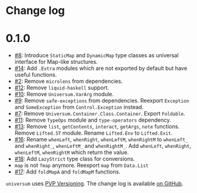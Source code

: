 Change log
==========

0.1.0
=====

* [#8](https://github.com/kowainik/universum/issues/8):
  Introduce `StaticMap` and `DynamicMap` type classes as universal interface for
  Map-like structures.
* [#14](https://github.com/kowainik/universum/issues/14):
  Add `.Extra` modules which are not exported by default but have useful
  functions.
* [#2](https://github.com/kowainik/universum/issues/2):
  Remove `microlens` from dependencies.
* [#12](https://github.com/kowainik/universum/issues/12):
  Remove `liquid-haskell` support.
* [#10](https://github.com/kowainik/universum/issues/10):
  Remove `Universum.VarArg` module.
* [#9](https://github.com/kowainik/universum/issues/9):
  Remove `safe-exceptions` from dependencies. Reexport `Exception` and
  `SomeException` from `Control.Exception` instead.
* [#7](https://github.com/kowainik/universum/issues/7):
  Remove `Universum.Container.Class.Container`. Export `Foldable`.
* [#11](https://github.com/kowainik/universum/issues/11):
  Remove `TypeOps` module and `type-operators` dependency.
* [#13](https://github.com/kowainik/universum/issues/13):
  Remove `list`, `getContents`, `interact`, `getArgs`, `note` functions.
  Remove `Lifted.ST` module.
  Rename `Lifted.Env` to `Lifted.Exit`.
* [#16](https://github.com/kowainik/universum/issues/16):
  Rename `whenLeft`, `whenRight`, `whenLeftM`, `whenRightM` to
  `whenLeft_` and `whenRight_`, `whenLeftM_` and `whenRightM_`.
  Add `whenLeft`, `whenRight`, `whenLeftM`, `whenRightM` which return
  the value.
* [#18](https://github.com/kowainik/universum/issues/18):
  Add `LazyStrict` type class for conversions.
* `map` is not `fmap` anymore. Reexport `map` from `Data.List`
* [#17](https://github.com/kowainik/universum/issues/17):
  Add `foldMapA` and `foldMapM` functions.


`universum` uses [PVP Versioning][1].
The change log is available [on GitHub][2].

[1]: https://pvp.haskell.org
[2]: https://github.com/kowainik/universum/releases
